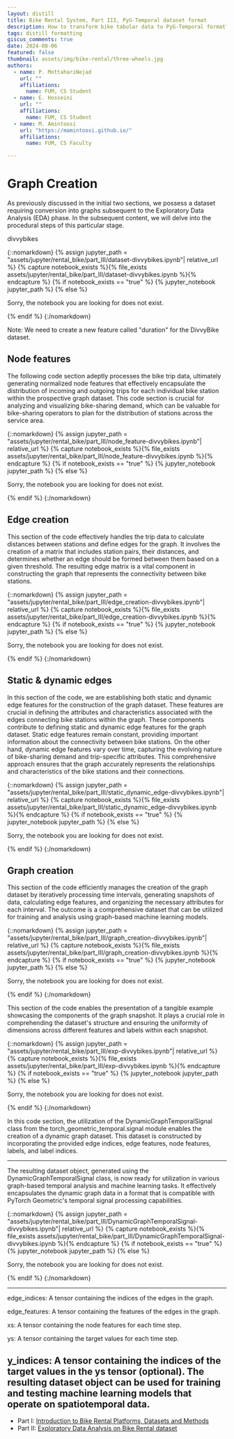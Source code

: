 ```yaml
---
layout: distill
title: Bike Rental System, Part III, PyG-Temporal dataset format
description: How to transform bike tabular data to PyG-Temporal format?
tags: distill formatting
giscus_comments: true
date: 2024-08-06
featured: false
thumbnail: assets/img/bike-rental/three-wheels.jpg
authors:
  - name: P. MottahariNejad
    url: ""
    affiliations:
      name: FUM, CS Student
  - name: E. Hosseini
    url: ""
    affiliations:
      name: FUM, CS Student
  - name: M. Amintoosi
    url: "https://mamintoosi.github.io/"
    affiliations:
      name: FUM, CS Faculty

---
```

 
# Graph Creation

As previously discussed in the initial two sections, we possess a dataset requiring conversion into graphs subsequent to the Exploratory Data Analysis (EDA) phase. In the subsequent content, we will delve into the procedural steps of this particular stage.

divvybikes

{::nomarkdown}
{% assign jupyter_path = "assets/jupyter/rental_bike/part_III/dataset-divvybikes.ipynb"| relative_url %}
{% capture notebook_exists %}{% file_exists assets/jupyter/rental_bike/part_III/dataset-divvybikes.ipynb %}{% endcapture %}
{% if notebook_exists == "true" %}
    {% jupyter_notebook jupyter_path %}
{% else %}
    <p>Sorry, the notebook you are looking for does not exist.</p>
{% endif %}
{:/nomarkdown}


Note: We need to create a new feature called "duration" for the DivvyBike dataset.

## Node features

The following code section adeptly processes the bike trip data, ultimately generating normalized node features that effectively encapsulate the distribution of incoming and outgoing trips for each individual bike station within the prospective graph dataset. This code section is crucial for analyzing and visualizing bike-sharing demand, which can be valuable for bike-sharing operators to plan for the distribution of stations across the service area.


{::nomarkdown}
{% assign jupyter_path = "assets/jupyter/rental_bike/part_III/node_feature-divvybikes.ipynb"| relative_url %}
{% capture notebook_exists %}{% file_exists assets/jupyter/rental_bike/part_III/node_feature-divvybikes.ipynb %}{% endcapture %}
{% if notebook_exists == "true" %}
    {% jupyter_notebook jupyter_path %}
{% else %}
    <p>Sorry, the notebook you are looking for does not exist.</p>
{% endif %}
{:/nomarkdown}




## Edge creation

This section of the code effectively handles the trip data to calculate distances between stations and define edges for the graph. It involves the creation of a matrix that includes station pairs, their distances, and determines whether an edge should be formed between them based on a given threshold. The resulting edge matrix is a vital component in constructing the graph that represents the connectivity between bike stations.


{::nomarkdown}
{% assign jupyter_path = "assets/jupyter/rental_bike/part_III/edge_creation-divvybikes.ipynb"| relative_url %}
{% capture notebook_exists %}{% file_exists assets/jupyter/rental_bike/part_III/edge_creation-divvybikes.ipynb %}{% endcapture %}
{% if notebook_exists == "true" %}
    {% jupyter_notebook jupyter_path %}
{% else %}
    <p>Sorry, the notebook you are looking for does not exist.</p>
{% endif %}
{:/nomarkdown}




## Static & dynamic edges

In this section of the code, we are establishing both static and dynamic edge features for the construction of the graph dataset. These features are crucial in defining the attributes and characteristics associated with the edges connecting bike stations within the graph. These components contribute to defining static and dynamic edge features for the graph dataset. Static edge features remain constant, providing important information about the connectivity between bike stations. On the other hand, dynamic edge features vary over time, capturing the evolving nature of bike-sharing demand and trip-specific attributes. This comprehensive approach ensures that the graph accurately represents the relationships and characteristics of the bike stations and their connections.

{::nomarkdown}
{% assign jupyter_path = "assets/jupyter/rental_bike/part_III/static_dynamic_edge-divvybikes.ipynb"| relative_url %}
{% capture notebook_exists %}{% file_exists assets/jupyter/rental_bike/part_III/static_dynamic_edge-divvybikes.ipynb %}{% endcapture %}
{% if notebook_exists == "true" %}
    {% jupyter_notebook jupyter_path %}
{% else %}
    <p>Sorry, the notebook you are looking for does not exist.</p>
{% endif %}
{:/nomarkdown}




## Graph creation

This section of the code efficiently manages the creation of the graph dataset by iteratively processing time intervals, generating snapshots of data, calculating edge features, and organizing the necessary attributes for each interval. The outcome is a comprehensive dataset that can be utilized for training and analysis using graph-based machine learning models.


{::nomarkdown}
{% assign jupyter_path = "assets/jupyter/rental_bike/part_III/graph_creation-divvybikes.ipynb"| relative_url %}
{% capture notebook_exists %}{% file_exists assets/jupyter/rental_bike/part_III/graph_creation-divvybikes.ipynb %}{% endcapture %}
{% if notebook_exists == "true" %}
    {% jupyter_notebook jupyter_path %}
{% else %}
    <p>Sorry, the notebook you are looking for does not exist.</p>
{% endif %}
{:/nomarkdown}


This section of the code enables the presentation of a tangible example showcasing the components of the graph snapshot. It plays a crucial role in comprehending the dataset's structure and ensuring the uniformity of dimensions across different features and labels within each snapshot.


{::nomarkdown}
{% assign jupyter_path = "assets/jupyter/rental_bike/part_III/exp-divvybikes.ipynb"| relative_url %}
{% capture notebook_exists %}{% file_exists assets/jupyter/rental_bike/part_III/exp-divvybikes.ipynb %}{% endcapture %}
{% if notebook_exists == "true" %}
    {% jupyter_notebook jupyter_path %}
{% else %}
    <p>Sorry, the notebook you are looking for does not exist.</p>
{% endif %}
{:/nomarkdown}


In this code section, the utilization of the DynamicGraphTemporalSignal class from the torch_geometric_temporal.signal module enables the creation of a dynamic graph dataset. This dataset is constructed by incorporating the provided edge indices, edge features, node features, labels, and label indices.

---

The resulting dataset object, generated using the DynamicGraphTemporalSignal class, is now ready for utilization in various graph-based temporal analysis and machine learning tasks. It effectively encapsulates the dynamic graph data in a format that is compatible with PyTorch Geometric's temporal signal processing capabilities.

{::nomarkdown}
{% assign jupyter_path = "assets/jupyter/rental_bike/part_III/DynamicGraphTemporalSignal-divvybikes.ipynb"| relative_url %}
{% capture notebook_exists %}{% file_exists assets/jupyter/rental_bike/part_III/DynamicGraphTemporalSignal-divvybikes.ipynb %}{% endcapture %}
{% if notebook_exists == "true" %}
    {% jupyter_notebook jupyter_path %}
{% else %}
    <p>Sorry, the notebook you are looking for does not exist.</p>
{% endif %}
{:/nomarkdown}

---
edge_indices: A tensor containing the indices of the edges in the graph.

edge_features: A tensor containing the features of the edges in the graph.

xs: A tensor containing the node features for each time step.

ys: A tensor containing the target values for each time step.

y_indices: A tensor containing the indices of the target values in the ys tensor (optional).
The resulting dataset object can be used for training and testing machine learning models that operate on spatiotemporal data.
---

- Part I: [Introduction to Bike Rental Platforms, Datasets and Methods](/blog/2024/Bike-Part-I/)
- Part II: [Exploratory Data Analysis on Bike Rental dataset](/blog/2024/Bike-Part-II/)
